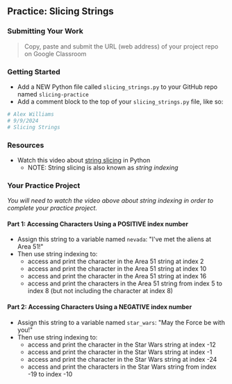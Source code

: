 ## Practice: Slicing Strings

### Submitting Your Work

> Copy, paste and submit the URL (web address) of your project repo on Google Classroom

### Getting Started

- Add a NEW Python file called `slicing_strings.py` to your GitHub repo named `slicing-practice` 
- Add a comment block to the top of your `slicing_strings.py` file, like so:
```python
# Alex Williams
# 9/9/2024
# Slicing Strings 
```

### Resources

- Watch this video about [string slicing](https://youtu.be/7pXf1DUuaIo?feature=shared) in Python
    - NOTE: String slicing is also known as *string indexing*

### Your Practice Project

*You will need to watch the video above about string indexing in order to complete your practice project.*

#### Part 1: Accessing Characters Using a POSITIVE index number

- Assign this string to a variable named `nevada`: "I've met the aliens at Area 51!"
- Then use string indexing to:
    - access and print the character in the Area 51 string at index 2
    - access and print the character in the Area 51 string at index 10
    - access and print the character in the Area 51 string at index 16
    - access and print the characters in the Area 51 string from index 5 to index 8 (but not including the character at index 8)

#### Part 2: Accessing Characters Using a NEGATIVE index number

- Assign this string to a variable named `star_wars`: "May the Force be with you!"
- Then use string indexing to:
    - access and print the character in the Star Wars string at index -12
    - access and print the character in the Star Wars string at index -1
    - access and print the character in the Star Wars string at index -24
    - access and print the characters in the Star Wars string from index -19 to index -10

